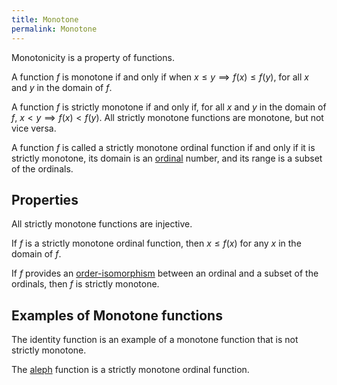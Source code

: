 ```yaml
---
title: Monotone
permalink: Monotone
---
```












  
Monotonicity is a property of functions.

A function $f$ is monotone if and only if when $x \le y \implies f(x)
\le f(y)$, for all $x$ and $y$ in the domain of $f$.

A function $f$ is strictly monotone if and only if, for all $x$ and $y$
in the domain of $f$, $x \lt y \implies f(x) \lt f(y)$. All strictly
monotone functions are monotone, but not vice versa.

A function $f$ is called a strictly monotone ordinal function if and
only if it is strictly monotone, its domain is an
[ordinal](Ordinal "Ordinal")
number, and its range is a subset of the ordinals.

## Properties

All strictly monotone functions are injective.

If $f$ is a strictly monotone ordinal function, then $x \le f(x)$ for
any $x$ in the domain of $f$.

If $f$ provides an
[order-isomorphism](Order-isomorphism "Order-isomorphism")
between an ordinal and a subset of the ordinals, then $f$ is strictly
monotone.

## Examples of Monotone functions

The identity function is an example of a monotone function that is not
strictly monotone.

The [aleph](Aleph "Aleph")
function is a strictly monotone ordinal function.


